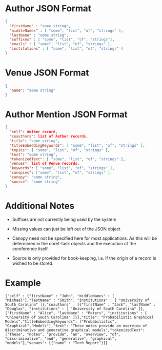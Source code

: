 # Author JSON Format #

```JSON
{ 
  "firstName" : "some string", 
  "middleNames" : [ "some", "list", "of", "strings" ], 
  "lastName" : "some string",
  "suffixes" : [ "some", "list", "of", "strings"],
  "emails" : [ "some", "list", "of", "strings" ], 
  "institutions" : [ "some", "list", "of", "strings" ]
}
```

# Venue JSON Format #

```JSON
{
  "name": "some string"
}
```

# Author Mention JSON Format #


```JSON
{
  "self": Author record,
  "coauthors": list of Author records,
  "title": "some string",
  "titleEmbeddingKeywords": [ "some", "list", "of", "strings" ],
  "topics": [ "some", "list", "of", "strings" ],
  "text": "some string",
  "tokenizedText": [ "some", "list", "of", "strings" ],
  "venues": list of Venue records,
  "keywords": [ "some", "list", "of", "strings" ],
  "canopies": ["some", "list", "of", "strings" ],
  "canopy": "some string",
  "source": "some string"
}
```

# Additional Notes #

- Suffixes are not currently being used by the system

- Missing values can just be left out of the JSON object

- Canopy need not be specified here for most applications. As this will be determined in the coref-task objects and the execution of the coreference itself.

- Source is only provided for book-keeping, i.e. if the origin of a record is wished to be stored.


# Example #


```
{"self" : {"firstName" : "John", "middleNames" : [ "Michael"],"lastName" : "Smith", "institutions" : [ "University of South Carolina" ]},"coauthors" : [{"firstName" : "Jack", "lastName" : "Douglas", "institutions" : [ "University of South Carolina" ]},{"firstName" : "Alice", "lastName" : "Peters", "institutions" : [ "University of South Carolina" ]}],"title": "Probabilistic Graphical Models","titleEmbeddingKeywords": ["Probabilistic", "Graphical","Models"],"text": "These notes provide an overview of discriminative and generative graphical models","tokenizedText": ["These", "notes", "provide", "an", "overview", "of", "discriminative", "and", "generative", "graphical", "models"],"venues": [{"name" : "Tech Report"}]}
```